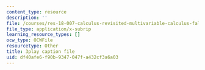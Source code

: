 ```yaml
---
content_type: resource
description: ''
file: /courses/res-18-007-calculus-revisited-multivariable-calculus-fall-2011/df40afe6f90b9347047fa432cf3a6a03_bBKzHydIl2c.srt
file_type: application/x-subrip
learning_resource_types: []
ocw_type: OCWFile
resourcetype: Other
title: 3play caption file
uid: df40afe6-f90b-9347-047f-a432cf3a6a03
---
```

